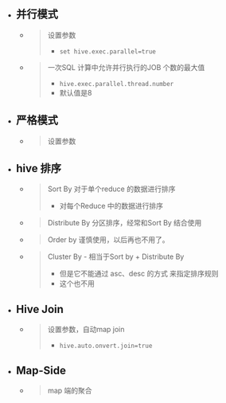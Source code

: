 

- ## 并行模式
    - > 设置参数
        > - `set hive.exec.parallel=true`
    - > 一次SQL 计算中允许并行执行的JOB 个数的最大值
        > - `hive.exec.parallel.thread.number`
        > - 默认值是8

- ## 严格模式
    - > 设置参数

- ## hive 排序
    - > Sort By 对于单个reduce 的数据进行排序
        > - 对每个Reduce 中的数据进行排序
    - > Distribute By 分区排序，经常和Sort By 结合使用
    - > Order by 谨慎使用，以后再也不用了。
    - > Cluster By - 相当于Sort by + Distribute By 
        > - 但是它不能通过 asc、desc 的方式 来指定排序规则
        > - 这个也不用


- ## Hive Join
    - > 设置参数，自动map join
        > - `hive.auto.onvert.join=true`

- ## Map-Side
    - > map 端的聚合











